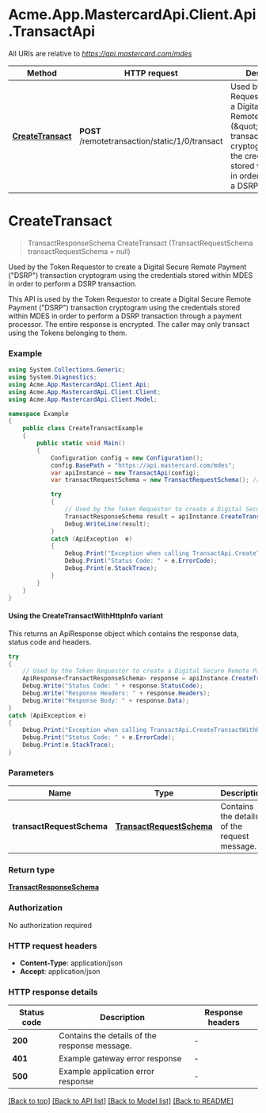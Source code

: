 # Acme.App.MastercardApi.Client.Api.TransactApi

All URIs are relative to *https://api.mastercard.com/mdes*

| Method | HTTP request | Description |
|--------|--------------|-------------|
| [**CreateTransact**](TransactApi.md#createtransact) | **POST** /remotetransaction/static/1/0/transact | Used by the Token Requestor to create a Digital Secure Remote Payment (\&quot;DSRP\&quot;) transaction cryptogram using the credentials stored within MDES in order to perform a DSRP transaction. |

<a id="createtransact"></a>
# **CreateTransact**
> TransactResponseSchema CreateTransact (TransactRequestSchema transactRequestSchema = null)

Used by the Token Requestor to create a Digital Secure Remote Payment (\"DSRP\") transaction cryptogram using the credentials stored within MDES in order to perform a DSRP transaction.

This API is used by the Token Requestor to create a Digital Secure Remote Payment (\"DSRP\") transaction cryptogram using the credentials stored within MDES in order to perform a DSRP transaction through a payment processor.  The entire response is encrypted. The caller may only transact using the Tokens belonging to them. 

### Example
```csharp
using System.Collections.Generic;
using System.Diagnostics;
using Acme.App.MastercardApi.Client.Api;
using Acme.App.MastercardApi.Client.Client;
using Acme.App.MastercardApi.Client.Model;

namespace Example
{
    public class CreateTransactExample
    {
        public static void Main()
        {
            Configuration config = new Configuration();
            config.BasePath = "https://api.mastercard.com/mdes";
            var apiInstance = new TransactApi(config);
            var transactRequestSchema = new TransactRequestSchema(); // TransactRequestSchema | Contains the details of the request message.  (optional) 

            try
            {
                // Used by the Token Requestor to create a Digital Secure Remote Payment (\"DSRP\") transaction cryptogram using the credentials stored within MDES in order to perform a DSRP transaction.
                TransactResponseSchema result = apiInstance.CreateTransact(transactRequestSchema);
                Debug.WriteLine(result);
            }
            catch (ApiException  e)
            {
                Debug.Print("Exception when calling TransactApi.CreateTransact: " + e.Message);
                Debug.Print("Status Code: " + e.ErrorCode);
                Debug.Print(e.StackTrace);
            }
        }
    }
}
```

#### Using the CreateTransactWithHttpInfo variant
This returns an ApiResponse object which contains the response data, status code and headers.

```csharp
try
{
    // Used by the Token Requestor to create a Digital Secure Remote Payment (\"DSRP\") transaction cryptogram using the credentials stored within MDES in order to perform a DSRP transaction.
    ApiResponse<TransactResponseSchema> response = apiInstance.CreateTransactWithHttpInfo(transactRequestSchema);
    Debug.Write("Status Code: " + response.StatusCode);
    Debug.Write("Response Headers: " + response.Headers);
    Debug.Write("Response Body: " + response.Data);
}
catch (ApiException e)
{
    Debug.Print("Exception when calling TransactApi.CreateTransactWithHttpInfo: " + e.Message);
    Debug.Print("Status Code: " + e.ErrorCode);
    Debug.Print(e.StackTrace);
}
```

### Parameters

| Name | Type | Description | Notes |
|------|------|-------------|-------|
| **transactRequestSchema** | [**TransactRequestSchema**](TransactRequestSchema.md) | Contains the details of the request message.  | [optional]  |

### Return type

[**TransactResponseSchema**](TransactResponseSchema.md)

### Authorization

No authorization required

### HTTP request headers

 - **Content-Type**: application/json
 - **Accept**: application/json


### HTTP response details
| Status code | Description | Response headers |
|-------------|-------------|------------------|
| **200** | Contains the details of the response message.  |  -  |
| **401** | Example gateway error response  |  -  |
| **500** | Example application error response  |  -  |

[[Back to top]](#) [[Back to API list]](../README.md#documentation-for-api-endpoints) [[Back to Model list]](../README.md#documentation-for-models) [[Back to README]](../README.md)

